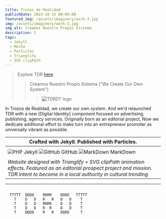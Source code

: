 ```yaml
---
title: Trozos de Realidad
publishDate: 2023-10-15 00:00:00
featured_img: /assets/imaginery/work-3.jpg
img: /assets/imaginery/work-3.jpg
img_alt: Creamos Nuestro Propio Sistema
description: |
tags:
  - Jekyll
  - Mocha
  - Particles
  - Trianglify
  - SVG clipPath
---
```

> Explore TDR [here](https://lucfreelance.github.io/tdrid/)
>
> >  Creamos Nuestro Propio Sistema ("We Create Our Own System")
> > 
> > > ![TDRDT logo](https://lucfreelance.vercel.app/assets/img/t.png)

In Trozos de Realidad, we create our own system. And we'd relaunched TDR with a new [Digital Identity] component focused on advertising, publishing, agency services. Originally born as an editorial project, Now we dedicate additional effort to make turn into an entrepreneur promoter as universally vibrant as possible.

|  Crafted with Jekyll. Published with Particles.  |
|----------------------------------------------------------------|
| |
| ![PHP](https://img.icons8.com/color/48/000000/jekyll.png) Jekyll ![GitHub](https://img.icons8.com/color/48/000000/github.png) GitHub ![MarkDown](https://img.icons8.com/color/48/000000/markdown.png) MarkDown | 
| |
| _Website designed with Trianglify + SVG clipPath animation effects. Featured as an editorial prospect project and mission. TDR intent to become in a local authority in cultural trending._ |

--- 
```

  TTTTT  DDDD    RRRR    DDDD   TTTTT
    T    D   D   R   R   D   D    T
    T    D   D   RRRR    D   D    T
    T    D   D   R  R    D   D    T
    T    DDDD    R   R   DDDD     T

```